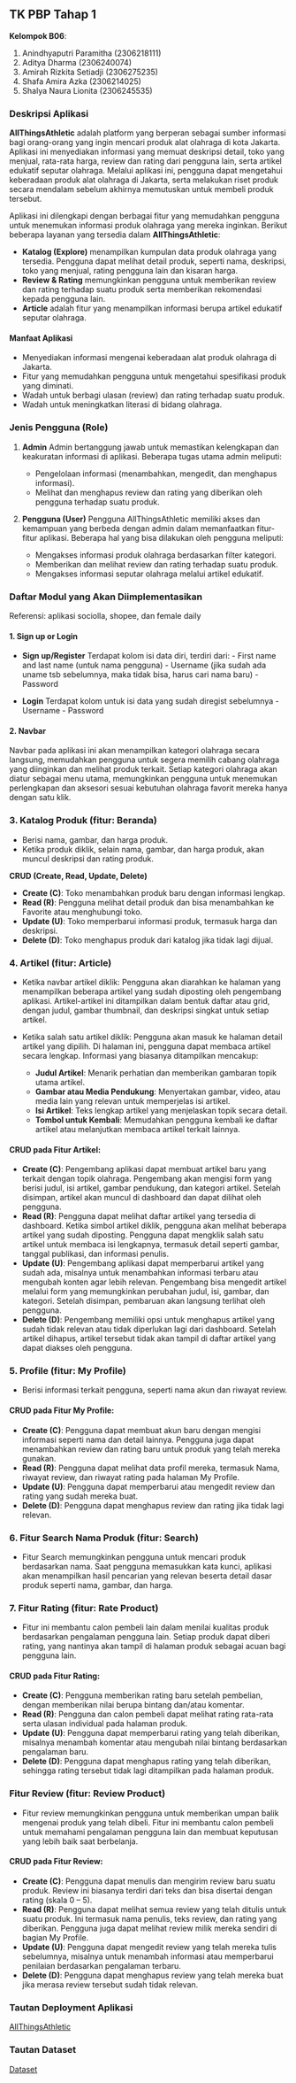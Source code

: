 ## TK PBP Tahap 1

**Kelompok B06**:
1. Anindhyaputri Paramitha (2306218111)
2. Aditya Dharma (2306240074)
3. Amirah Rizkita Setiadji (2306275235)
4. Shafa Amira Azka (2306214025)
5. Shalya Naura Lionita (2306245535)

### Deskripsi Aplikasi

**AllThingsAthletic** adalah platform yang berperan sebagai sumber informasi bagi orang-orang yang ingin mencari produk alat olahraga di kota Jakarta. Aplikasi ini menyediakan informasi yang memuat deskripsi detail, toko yang menjual, rata-rata harga, review dan rating dari pengguna lain, serta artikel edukatif seputar olahraga. Melalui aplikasi ini, pengguna dapat mengetahui keberadaan produk alat olahraga di Jakarta, serta melakukan riset produk secara mendalam sebelum akhirnya memutuskan untuk membeli produk tersebut.

Aplikasi ini dilengkapi dengan berbagai fitur yang memudahkan pengguna untuk menemukan informasi produk olahraga yang mereka inginkan. Berikut beberapa layanan yang tersedia dalam **AllThingsAthletic**:

- **Katalog (Explore)** menampilkan kumpulan data produk olahraga yang tersedia. Pengguna dapat melihat detail produk, seperti nama, deskripsi, toko yang menjual, rating pengguna lain dan kisaran harga.
- **Review & Rating** memungkinkan pengguna untuk memberikan review dan rating terhadap suatu produk serta memberikan rekomendasi kepada pengguna lain.
- **Article** adalah fitur yang menampilkan informasi berupa artikel edukatif seputar olahraga.

#### Manfaat Aplikasi
- Menyediakan informasi mengenai keberadaan alat produk olahraga di Jakarta.
- Fitur yang memudahkan pengguna untuk mengetahui spesifikasi produk yang diminati.
- Wadah untuk berbagi ulasan (review) dan rating terhadap suatu produk.
- Wadah untuk meningkatkan literasi di bidang olahraga.

### Jenis Pengguna (Role)
1. **Admin**
Admin bertanggung jawab untuk memastikan kelengkapan dan keakuratan informasi di aplikasi. Beberapa tugas utama admin meliputi:
   - Pengelolaan informasi (menambahkan, mengedit, dan menghapus informasi).
   - Melihat dan menghapus review dan rating yang diberikan oleh pengguna terhadap suatu produk.

2. **Pengguna (User)**
Pengguna AllThingsAthletic memiliki akses dan kemampuan yang berbeda dengan admin dalam memanfaatkan fitur-fitur aplikasi. Beberapa hal yang bisa dilakukan oleh pengguna meliputi:
   - Mengakses informasi produk olahraga berdasarkan filter kategori.
   - Memberikan dan melihat review dan rating terhadap suatu produk.
   - Mengakses informasi seputar olahraga melalui artikel edukatif.

### Daftar Modul yang Akan Diimplementasikan
Referensi: aplikasi sociolla, shopee, dan female daily

#### 1. **Sign up or Login**
   - **Sign up/Register**
   Terdapat kolom isi data diri, terdiri dari: 
    - First name and last name (untuk nama pengguna)
    - Username (jika sudah ada uname tsb sebelumnya, maka tidak bisa, harus cari nama baru)
    - Password

   - **Login**
   Terdapat kolom untuk isi data yang sudah diregist sebelumnya
    - Username
    - Password

#### 2. **Navbar**
Navbar pada aplikasi ini akan menampilkan kategori olahraga secara langsung, memudahkan pengguna untuk segera memilih cabang olahraga yang diinginkan dan melihat produk terkait. Setiap kategori olahraga akan diatur sebagai menu utama, memungkinkan pengguna untuk menemukan perlengkapan dan aksesori sesuai kebutuhan olahraga favorit mereka hanya dengan satu klik.

### 3. **Katalog Produk (fitur: Beranda)**
- Berisi nama, gambar, dan harga produk.
- Ketika produk diklik, selain nama, gambar, dan harga produk, akan muncul deskripsi dan rating produk.

**CRUD (Create, Read, Update, Delete)**
- **Create (C)**: Toko menambahkan produk baru dengan informasi lengkap.
- **Read (R)**: Pengguna melihat detail produk dan bisa menambahkan ke Favorite atau menghubungi toko.
- **Update (U)**: Toko memperbarui informasi produk, termasuk harga dan deskripsi.
- **Delete (D)**: Toko menghapus produk dari katalog jika tidak lagi dijual.

### 4. **Artikel (fitur: Article)**

- Ketika navbar artikel diklik:
   Pengguna akan diarahkan ke halaman yang menampilkan beberapa artikel yang sudah diposting oleh pengembang aplikasi. Artikel-artikel ini ditampilkan dalam bentuk daftar atau grid, dengan judul, gambar thumbnail, dan deskripsi singkat untuk setiap artikel.

- Ketika salah satu artikel diklik:
   Pengguna akan masuk ke halaman detail artikel yang dipilih. Di halaman ini, pengguna dapat membaca artikel secara lengkap. Informasi yang biasanya ditampilkan mencakup:
   - **Judul Artikel**: Menarik perhatian dan memberikan gambaran topik utama artikel.
   - **Gambar atau Media Pendukung**: Menyertakan gambar, video, atau media lain yang relevan untuk memperjelas isi artikel.
   - **Isi Artikel**: Teks lengkap artikel yang menjelaskan topik secara detail.
   - **Tombol untuk Kembali**: Memudahkan pengguna kembali ke daftar artikel atau melanjutkan membaca artikel terkait lainnya.

#### CRUD pada Fitur Artikel:
- **Create (C)**: Pengembang aplikasi dapat membuat artikel baru yang terkait dengan topik olahraga. Pengembang akan mengisi form yang berisi judul, isi artikel, gambar pendukung, dan kategori artikel. Setelah disimpan, artikel akan muncul di dashboard dan dapat dilihat oleh pengguna.
- **Read (R)**: Pengguna dapat melihat daftar artikel yang tersedia di dashboard. Ketika simbol artikel diklik, pengguna akan melihat beberapa artikel yang sudah diposting. Pengguna dapat mengklik salah satu artikel untuk membaca isi lengkapnya, termasuk detail seperti gambar, tanggal publikasi, dan informasi penulis.
- **Update (U)**: Pengembang aplikasi dapat memperbarui artikel yang sudah ada, misalnya untuk menambahkan informasi terbaru atau mengubah konten agar lebih relevan. Pengembang bisa mengedit artikel melalui form yang memungkinkan perubahan judul, isi, gambar, dan kategori. Setelah disimpan, pembaruan akan langsung terlihat oleh pengguna.
- **Delete (D)**: Pengembang memiliki opsi untuk menghapus artikel yang sudah tidak relevan atau tidak diperlukan lagi dari dashboard. Setelah artikel dihapus, artikel tersebut tidak akan tampil di daftar artikel yang dapat diakses oleh pengguna.

### 5. **Profile (fitur: My Profile)**
- Berisi informasi terkait pengguna, seperti nama akun dan riwayat review.

#### CRUD pada Fitur My Profile:
- **Create (C)**: Pengguna dapat membuat akun baru dengan mengisi informasi seperti nama dan detail lainnya. Pengguna juga dapat menambahkan review dan rating baru untuk produk yang telah mereka gunakan.
- **Read (R)**: Pengguna dapat melihat data profil mereka, termasuk Nama, riwayat review, dan riwayat rating pada halaman My Profile.
- **Update (U)**: Pengguna dapat memperbarui atau mengedit review dan rating yang sudah mereka buat.
- **Delete (D)**: Pengguna dapat menghapus review dan rating jika tidak lagi relevan.


### 6. **Fitur Search Nama Produk (fitur: Search)**
- Fitur Search memungkinkan pengguna untuk mencari produk berdasarkan nama. Saat pengguna memasukkan kata kunci, aplikasi akan menampilkan hasil pencarian yang relevan beserta detail dasar produk seperti nama, gambar, dan harga.


### 7. **Fitur Rating (fitur: Rate Product)**
- Fitur ini membantu calon pembeli lain dalam menilai kualitas produk berdasarkan pengalaman pengguna lain. Setiap produk dapat diberi rating, yang nantinya akan tampil di halaman produk sebagai acuan bagi pengguna lain.

#### CRUD pada Fitur Rating:
- **Create (C)**: Pengguna memberikan rating baru setelah pembelian, dengan memberikan nilai berupa bintang dan/atau komentar.
- **Read (R)**: Pengguna dan calon pembeli dapat melihat rating rata-rata serta ulasan individual pada halaman produk.
- **Update (U)**: Pengguna dapat memperbarui rating yang telah diberikan, misalnya menambah komentar atau mengubah nilai bintang berdasarkan pengalaman baru.
- **Delete (D)**: Pengguna dapat menghapus rating yang telah diberikan, sehingga rating tersebut tidak lagi ditampilkan pada halaman produk.

### **Fitur Review (fitur: Review Product)**
- Fitur review memungkinkan pengguna untuk memberikan umpan balik mengenai produk yang telah dibeli. Fitur ini membantu calon pembeli untuk memahami pengalaman pengguna lain dan membuat keputusan yang lebih baik saat berbelanja.

#### CRUD pada Fitur Review:
- **Create (C)**: Pengguna dapat menulis dan mengirim review baru suatu produk. Review ini biasanya terdiri dari teks dan bisa disertai dengan rating (skala 0 – 5).
- **Read (R)**: Pengguna dapat melihat semua review yang telah ditulis untuk suatu produk. Ini termasuk nama penulis, teks review, dan rating yang diberikan. Pengguna juga dapat melihat review milik mereka sendiri di bagian My Profile.
- **Update (U)**: Pengguna dapat mengedit review yang telah mereka tulis sebelumnya, misalnya untuk menambah informasi atau memperbarui penilaian berdasarkan pengalaman terbaru.
- **Delete (D)**: Pengguna dapat menghapus review yang telah mereka buat jika merasa review tersebut sudah tidak relevan.

### Tautan Deployment Aplikasi
[AllThingsAthletic](http://amirah-rizkita-allthingsathletic.pbp.cs.ui.ac.id/)



### Tautan Dataset
[Dataset](https://drive.google.com/file/d/14YbT1CuRZVrN0fjde_znfSeVGN8Aw35K/view?usp=sharing)
